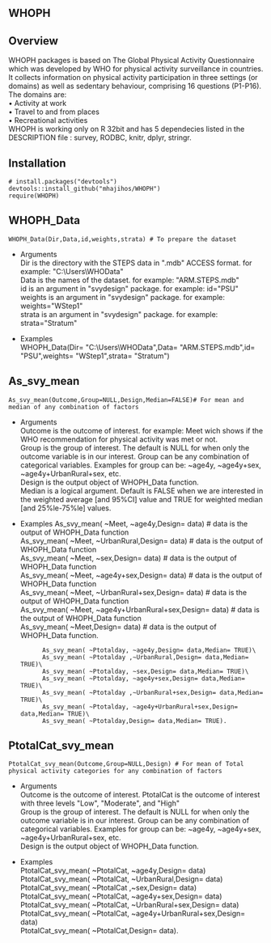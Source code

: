 ## WHOPH
## Overview
WHOPH packages is based on The Global Physical Activity Questionnaire which was developed by WHO for physical activity surveillance in countries. It collects information on physical activity participation in three settings (or domains) as well as sedentary behaviour, comprising 16 questions (P1-P16). The domains are:\
• Activity at work\
• Travel to and from places\
• Recreational activities\
WHOPH is working only on R 32bit and has 5 dependecies listed in the DESCRIPTION file : survey, RODBC, knitr, dplyr, stringr.

## Installation
```
# install.packages("devtools")
devtools::install_github("mhajihos/WHOPH")
require(WHOPH)
```

## WHOPH_Data
```
WHOPH_Data(Dir,Data,id,weights,strata) # To prepare the dataset
```
* Arguments\
    Dir is the directory with the STEPS data in ".mdb" ACCESS format. for example: "C:\\Users\\WHOData"\
    Data is the names of the dataset. for example: "ARM.STEPS.mdb"\
    id is an argument in "svydesign" package. for example: id="PSU"\
    weights is an argument in "svydesign" package. for example: weights="WStep1"\
    strata is an argument in "svydesign" package. for example: strata="Stratum"

* Examples\
     WHOPH_Data(Dir= "C:\\Users\\WHOData",Data= "ARM.STEPS.mdb",id= "PSU",weights= "WStep1",strata= "Stratum")

## As_svy_mean
```
As_svy_mean(Outcome,Group=NULL,Design,Median=FALSE)# For mean and median of any combination of factors
```
* Arguments\
        Outcome is the outcome of interest. for example: Meet wich shows if the WHO recommendation for physical activity was met or not.\
        Group is the group of interest. The default is NULL for when only the outcome variable is in our interest. Group can be any combination of categorical variables. Examples for group can be: ~age4y, ~age4y+sex, ~age4y+UrbanRural+sex, etc.\
        Design is the output object of WHOPH_Data function.\
        Median is a logical argument. Default is FALSE when we are interested in the weighted average [and 95%CI] value and TRUE for weighted median [and 25%le-75%le] values. 

* Examples
            As_svy_mean( ~Meet, ~age4y,Design= data) # data is the output of WHOPH_Data function\
            As_svy_mean( ~Meet, ~UrbanRural,Design= data) # data is the output of WHOPH_Data function\
            As_svy_mean( ~Meet, ~sex,Design= data) # data is the output of WHOPH_Data function\
            As_svy_mean( ~Meet, ~age4y+sex,Design= data) # data is the output of WHOPH_Data function\
            As_svy_mean( ~Meet, ~UrbanRural+sex,Design= data) # data is the output of WHOPH_Data function\
            As_svy_mean( ~Meet, ~age4y+UrbanRural+sex,Design= data) # data is the output of WHOPH_Data function\
            As_svy_mean( ~Meet,Design= data) # data is the output of WHOPH_Data function.

            As_svy_mean( ~Ptotalday, ~age4y,Design= data,Median= TRUE)\
            As_svy_mean( ~Ptotalday ,~UrbanRural,Design= data,Median= TRUE)\
            As_svy_mean( ~Ptotalday, ~sex,Design= data,Median= TRUE)\
            As_svy_mean( ~Ptotalday, ~age4y+sex,Design= data,Median= TRUE)\
            As_svy_mean( ~Ptotalday ,~UrbanRural+sex,Design= data,Median= TRUE)\
            As_svy_mean( ~Ptotalday, ~age4y+UrbanRural+sex,Design= data,Median= TRUE)\
            As_svy_mean( ~Ptotalday,Design= data,Median= TRUE).
        

## PtotalCat_svy_mean
```
PtotalCat_svy_mean(Outcome,Group=NULL,Design) # For mean of Total physical activity categories for any combination of factors
```
* Arguments\
        Outcome is the outcome of interest. PtotalCat is the outcome of interest with three levels "Low", "Moderate", and "High"\
        Group is the group of interest. The default is NULL for when only the outcome variable is in our interest. Group can be any combination of categorical variables. Examples for group can be: ~age4y, ~age4y+sex, ~age4y+UrbanRural+sex, etc.\
        Design is the output object of WHOPH_Data function.

* Examples\
            PtotalCat_svy_mean( ~PtotalCat, ~age4y,Design= data)\
            PtotalCat_svy_mean( ~PtotalCat, ~UrbanRural,Design= data)\
            PtotalCat_svy_mean( ~PtotalCat ,~sex,Design= data)\
            PtotalCat_svy_mean( ~PtotalCat, ~age4y+sex,Design= data)\
            PtotalCat_svy_mean( ~PtotalCat, ~UrbanRural+sex,Design= data)\
            PtotalCat_svy_mean( ~PtotalCat, ~age4y+UrbanRural+sex,Design= data)\
            PtotalCat_svy_mean( ~PtotalCat,Design= data).
